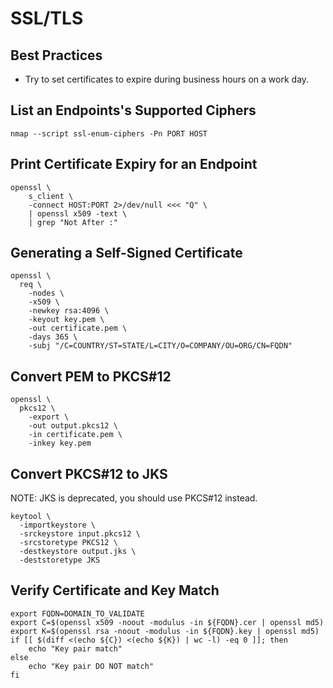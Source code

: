 # SSL/TLS

## Best Practices

- Try to set certificates to expire during business hours on a work day.

## List an Endpoints's Supported Ciphers

~~~
nmap --script ssl-enum-ciphers -Pn PORT HOST
~~~

## Print Certificate Expiry for an Endpoint

~~~
openssl \
    s_client \
    -connect HOST:PORT 2>/dev/null <<< "Q" \
    | openssl x509 -text \
    | grep "Not After :"
~~~

## Generating a Self-Signed Certificate

~~~
openssl \
  req \
    -nodes \
    -x509 \
    -newkey rsa:4096 \
    -keyout key.pem \
    -out certificate.pem \
    -days 365 \
    -subj "/C=COUNTRY/ST=STATE/L=CITY/O=COMPANY/OU=ORG/CN=FQDN"
~~~

## Convert PEM to PKCS#12

~~~
openssl \
  pkcs12 \
    -export \
    -out output.pkcs12 \
    -in certificate.pem \
    -inkey key.pem
~~~

## Convert PKCS#12 to JKS

NOTE: JKS is deprecated, you should use PKCS#12 instead.

~~~
keytool \
  -importkeystore \
  -srckeystore input.pkcs12 \
  -srcstoretype PKCS12 \
  -destkeystore output.jks \
  -deststoretype JKS
~~~

## Verify Certificate and Key Match

~~~
export FQDN=DOMAIN_TO_VALIDATE
export C=$(openssl x509 -noout -modulus -in ${FQDN}.cer | openssl md5)
export K=$(openssl rsa -noout -modulus -in ${FQDN}.key | openssl md5)
if [[ $(diff <(echo ${C}) <(echo ${K}) | wc -l) -eq 0 ]]; then
    echo "Key pair match"
else
    echo "Key pair DO NOT match"
fi
~~~
